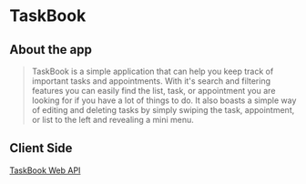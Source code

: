 # TaskBook
## About the app
> TaskBook is a simple application that can help you keep track of important tasks and appointments. 
> With it's search and filtering features you can easily find the list, task, or appointment you are looking for if you have a lot of things to do.
> It also boasts a simple way of editing and deleting tasks by simply swiping the task, appointment, or list to the left and revealing a mini menu.

## Client Side
[TaskBook Web API](https://github.com/WTsaur/TaskBookWebApi)
